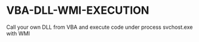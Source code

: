 # VBA-DLL-WMI-EXECUTION
Call your own DLL from VBA and execute code under process svchost.exe with WMI
